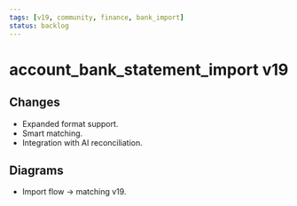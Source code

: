 ```yaml
---
tags: [v19, community, finance, bank_import]
status: backlog
---
```

# account_bank_statement_import v19

## Changes
- Expanded format support.
- Smart matching.
- Integration with AI reconciliation.

## Diagrams
- Import flow -> matching v19.




